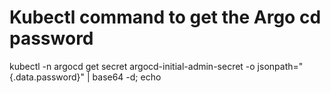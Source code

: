 # Kubectl command to get the Argo cd password  
kubectl -n argocd get secret argocd-initial-admin-secret -o jsonpath="{.data.password}" | base64 -d; echo

